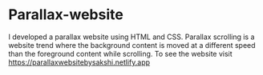 # Parallax-website
I developed a parallax website using HTML and CSS. Parallax scrolling is a website trend where the background content is moved at a different speed than the foreground content while scrolling. To see the website visit https://parallaxwebsitebysakshi.netlify.app
